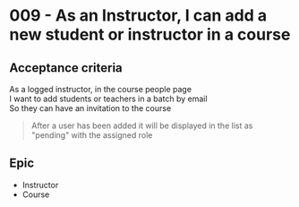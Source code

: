 # 009 - As an Instructor, I can add a new student or instructor in a course

## Acceptance criteria

As a logged instructor, in the course people page \
I want to add students or teachers in a batch by email \
So they can have an invitation to the course

>After a user has been added it will be displayed in the list as "pending" with the assigned role

## Epic

* Instructor
* Course
